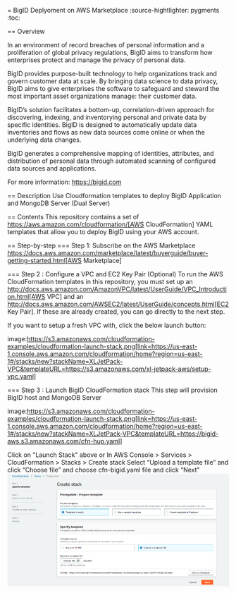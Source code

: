 = BigID Deplyoment on AWS Marketplace
:source-hightlighter: pygments
:toc:


== Overview 

In an environment of record breaches of personal information and a proliferation of global privacy regulations, BigID aims to transform how enterprises protect and manage the privacy of personal data.

BigID provides purpose-built technology to help organizations track and govern customer data at scale. By bringing data science to data privacy, BigID aims to give enterprises the software to safeguard and steward the most important asset organizations manage: their customer data.

BigID’s solution facilitates a bottom-up, correlation-driven approach for discovering, indexing, and inventorying personal and private data by specific identities. BigID is designed to automatically update data inventories and flows as new data sources come online or when the underlying data changes.

BigID generates a comprehensive mapping of identities, attributes, and distribution of personal data through automated scanning of configured data sources and applications.

For more information: https://bigid.com

== Description
Use Cloudformation templates to deploy BigID Application and MongoDB Server (Dual Server)

== Contents
This repository contains a set of https://aws.amazon.com/cloudformation/[AWS CloudFormation] YAML templates that allow you to deploy BigID using your AWS account.


== Step-by-step
=== Step 1: Subscribe on the AWS Marketplace
https://docs.aws.amazon.com/marketplace/latest/buyerguide/buyer-getting-started.html[AWS Marketplace]

=== Step 2 : Configure a VPC and EC2 Key Pair (Optional)
To run the AWS CloudFormation templates in this repository, you must set up an http://docs.aws.amazon.com/AmazonVPC/latest/UserGuide/VPC_Introduction.html[AWS VPC] and an http://docs.aws.amazon.com/AWSEC2/latest/UserGuide/concepts.html[EC2 Key Pair]. If these are already created, you can go directly to the next step.


If you want to setup a fresh VPC with, click the below launch button:

image:https://s3.amazonaws.com/cloudformation-examples/cloudformation-launch-stack.png[link=https://us-east-1.console.aws.amazon.com/cloudformation/home?region=us-east-1#/stacks/new?stackName=XLJetPack-VPC&templateURL=https://s3.amazonaws.com/xl-jetpack-aws/setup-vpc.yaml]

=== Step 3 : Launch BigID CloudFormation stack
This step will provision BigID host and MongoDB Server

image:https://s3.amazonaws.com/cloudformation-examples/cloudformation-launch-stack.png[link=https://us-east-1.console.aws.amazon.com/cloudformation/home?region=us-east-1#/stacks/new?stackName=XLJetPack-VPC&templateURL=https://bigid-aws.s3.amazonaws.com/cfn-hup.yaml]

Click on "Launch Stack" above or
In AWS Console > Services > CloudFormation > Stacks > Create stack Select “Upload a template file” and click “Choose file” and choose cfn-bigid.yaml file and click “Next”
![alt text](https://github.com/bigexchange/bigid-aws-marketplace-byol/blob/master/images/step1.png)
